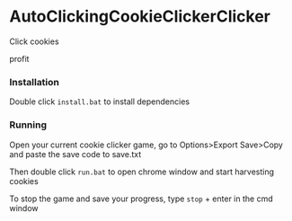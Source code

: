 # AutoClickingCookieClickerClicker

Click cookies

profit

### Installation

Double click `install.bat` to install dependencies

### Running

Open your current cookie clicker game, go to Options>Export Save>Copy and paste the save code to save.txt

Then double click `run.bat` to open chrome window and start harvesting cookies

To stop the game and save your progress, type `stop` + enter in the cmd window
